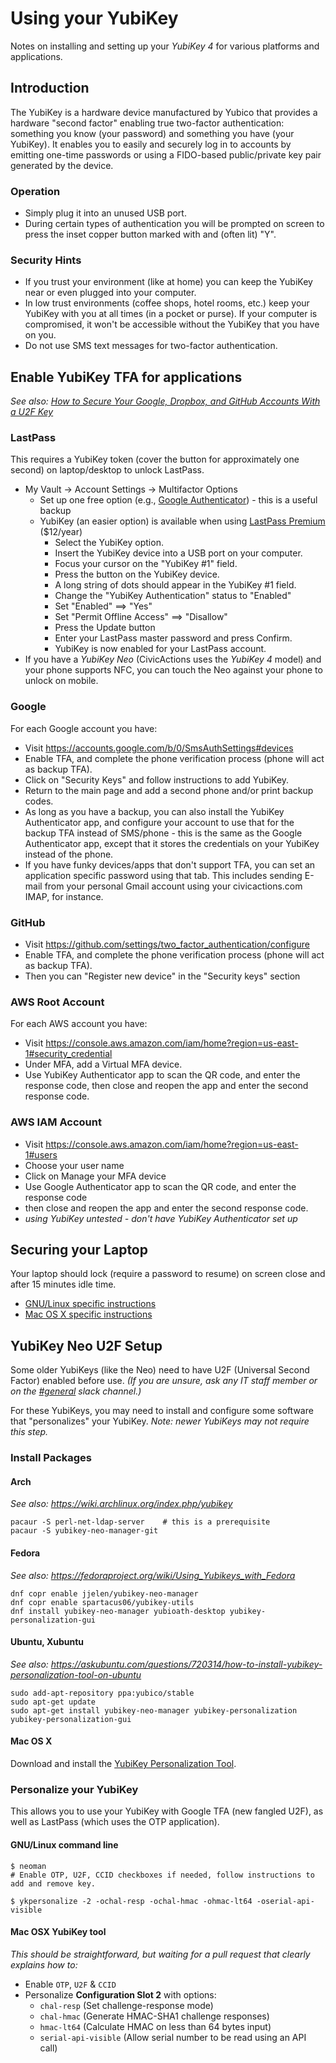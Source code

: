 # Using your YubiKey

Notes on installing and setting up your _YubiKey 4_ for various platforms and applications.

## Introduction

The YubiKey is a hardware device manufactured by Yubico that provides a hardware "second factor" enabling true two-factor authentication: something you know (your password) and something you have (your YubiKey). It enables you to easily and securely log in to accounts by emitting one-time passwords or using a FIDO-based public/private key pair generated by the device.

### Operation

- Simply plug it into an unused USB port.
- During certain types of authentication you will be prompted on screen to press the inset copper button marked with and (often lit) "Y".

### Security Hints

- If you trust your environment (like at home) you can keep the YubiKey near or even plugged into your computer.
- In low trust environments (coffee shops, hotel rooms, etc.) keep your YubiKey with you at all times (in a pocket or purse). If your computer is compromised, it won't be accessible without the YubiKey that you have on you.
- Do not use SMS text messages for two-factor authentication.

## Enable YubiKey TFA for applications

_See also: [How to Secure Your Google, Dropbox, and GitHub Accounts With a U2F Key](http://www.howtogeek.com/232360/how-to-secure-your-google-dropbox-and-github-accounts-with-a-u2f-key/)_

### LastPass

This requires a YubiKey token (cover the button for approximately one second) on laptop/desktop to unlock LastPass.

<!-- prettier-ignore-start -->

- My Vault -> Account Settings -> Multifactor Options
  - Set up one free option (e.g., [Google Authenticator](https://support.google.com/accounts/answer/1066447?hl=en)) - this is a useful backup
  - YubiKey (an easier option) is available when using [LastPass Premium](https://lastpass.com/yubico/) ($12/year)
    - Select the YubiKey option.
    - Insert the YubiKey device into a USB port on your computer.
    - Focus your cursor on the "YubiKey #1" field.
    - Press the button on the YubiKey device.
    - A long string of dots should appear in the YubiKey #1 field.
    - Change the "YubiKey Authentication" status to "Enabled"
    - Set "Enabled" ==> "Yes"
    - Set "Permit Offline Access" ==> "Disallow"
    - Press the Update button
    - Enter your LastPass master password and press Confirm.
    - YubiKey is now enabled for your LastPass account.
- If you have a _YubiKey Neo_ (CivicActions uses the _YubiKey 4_ model) and your phone supports NFC, you can touch the Neo against your phone to unlock on mobile.

<!-- prettier-ignore-end -->

### Google

For each Google account you have:

- Visit <https://accounts.google.com/b/0/SmsAuthSettings#devices>
- Enable TFA, and complete the phone verification process (phone will act as backup TFA).
- Click on "Security Keys" and follow instructions to add YubiKey.
- Return to the main page and add a second phone and/or print backup codes.
- As long as you have a backup, you can also install the YubiKey Authenticator app, and configure your account to use that for the backup TFA instead of SMS/phone - this is the same as the Google Authenticator app, except that it stores the credentials on your YubiKey instead of the phone.
- If you have funky devices/apps that don't support TFA, you can set an application specific password using that tab. This includes sending E-mail from your personal Gmail account using your civicactions.com IMAP, for instance.

### GitHub

- Visit <https://github.com/settings/two_factor_authentication/configure>
- Enable TFA, and complete the phone verification process (phone will act as backup TFA).
- Then you can "Register new device" in the "Security keys" section

### AWS Root Account

For each AWS account you have:

- Visit <https://console.aws.amazon.com/iam/home?region=us-east-1#security_credential>
- Under MFA, add a Virtual MFA device.
- Use YubiKey Authenticator app to scan the QR code, and enter the response code, then close and reopen the app and enter the second response code.

### AWS IAM Account

- Visit <https://console.aws.amazon.com/iam/home?region=us-east-1#users>
- Choose your user name
- Click on Manage your MFA device
- Use Google Authenticator app to scan the QR code, and enter the response code
- then close and reopen the app and enter the second response code.
- _using YubiKey untested - don't have YubiKey Authenticator set up_

## Securing your Laptop

Your laptop should lock (require a password to resume) on screen close and after 15 minutes idle time.

- [GNU/Linux specific instructions](linux.md)
- [Mac OS X specific instructions](macosx.md)

## YubiKey Neo U2F Setup

Some older YubiKeys (like the Neo) need to have U2F (Universal Second Factor) enabled before use. _(If you are unsure, ask any IT staff member or on the [#general](https://civicactions.slack.com/messages/general) slack channel.)_

For these YubiKeys, you may need to install and configure some software that "personalizes" your YubiKey. _Note: newer YubiKeys may not require this step._

### Install Packages

#### Arch

_See also: <https://wiki.archlinux.org/index.php/yubikey>_

```
pacaur -S perl-net-ldap-server    # this is a prerequisite
pacaur -S yubikey-neo-manager-git
```

#### Fedora

_See also: <https://fedoraproject.org/wiki/Using_Yubikeys_with_Fedora>_

```
dnf copr enable jjelen/yubikey-neo-manager
dnf copr enable spartacus06/yubikey-utils
dnf install yubikey-neo-manager yubioath-desktop yubikey-personalization-gui
```

#### Ubuntu, Xubuntu

_See also: <https://askubuntu.com/questions/720314/how-to-install-yubikey-personalization-tool-on-ubuntu>_

```
sudo add-apt-repository ppa:yubico/stable
sudo apt-get update
sudo apt-get install yubikey-neo-manager yubikey-personalization yubikey-personalization-gui
```

#### Mac OS X

Download and install the [YubiKey Personalization Tool](https://www.yubico.com/products/services-software/download/yubikey-personalization-tools/).

### Personalize your YubiKey

This allows you to use your YubiKey with Google TFA (new fangled U2F), as well as LastPass (which uses the OTP application).

#### GNU/Linux command line

```
$ neoman
# Enable OTP, U2F, CCID checkboxes if needed, follow instructions to add and remove key.

​$ ykpersonalize -2 -ochal-resp -ochal-hmac -ohmac-lt64 -oserial-api-visible
```

#### Mac OSX YubiKey tool

_This should be straightforward, but waiting for a pull request that clearly explains how to:_

- Enable `OTP`, `U2F` & `CCID`
- Personalize **Configuration Slot 2** with options:
  - `chal-resp` (Set challenge-response mode)
  - `chal-hmac` (Generate HMAC-SHA1 challenge responses)
  - `hmac-lt64` (Calculate HMAC on less than 64 bytes input)
  - `serial-api-visible` (Allow serial number to be read using an API call)
